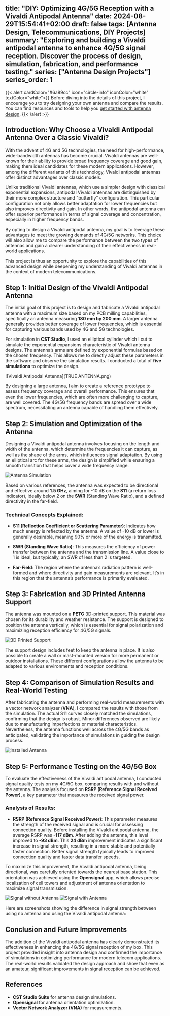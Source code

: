 title: "DIY: Optimizing 4G/5G Reception with a Vivaldi Antipodal Antenna"
date: 2024-08-29T15:54:41+02:00
draft: false
tags: [Antenna Design, Telecommunications, DIY Projects]
summary: "Exploring and building a Vivaldi antipodal antenna to enhance 4G/5G signal reception. Discover the process of design, simulation, fabrication, and performance testing."
series: ["Antenna Design Projects"]
series_order: 1
---

{{< alert cardColor="#6a89cc" icon="circle-info" iconColor="white" textColor="white">}}
Before diving into the details of this project, I encourage you to try designing your own antenna and compare the results. You can find resources and tools to help you [get started with antenna design](https://example.com/antenna-design).
{{< /alert >}}

## Introduction: Why Choose a Vivaldi Antipodal Antenna Over a Classic Vivaldi?

With the advent of 4G and 5G technologies, the need for high-performance, wide-bandwidth antennas has become crucial. Vivaldi antennas are well-known for their ability to provide broad frequency coverage and good gain, making them ideal candidates for these modern applications. However, among the different variants of this technology, Vivaldi antipodal antennas offer distinct advantages over classic models.

Unlike traditional Vivaldi antennas, which use a simpler design with classical exponential expansions, antipodal Vivaldi antennas are distinguished by their more complex structure and "butterfly" configuration. This particular configuration not only allows better adaptation for lower frequencies but also improves directivity and gain. In other words, the antipodal antenna can offer superior performance in terms of signal coverage and concentration, especially in higher frequency bands.

By opting to design a Vivaldi antipodal antenna, my goal is to leverage these advantages to meet the growing demands of 4G/5G networks. This choice will also allow me to compare the performance between the two types of antennas and gain a clearer understanding of their effectiveness in real-world applications.

This project is thus an opportunity to explore the capabilities of this advanced design while deepening my understanding of Vivaldi antennas in the context of modern telecommunications.

## Step 1: Initial Design of the Vivaldi Antipodal Antenna

The initial goal of this project is to design and fabricate a Vivaldi antipodal antenna with a maximum size based on my PCB milling capabilities, specifically an antenna measuring **180 mm by 200 mm**. A larger antenna generally provides better coverage of lower frequencies, which is essential for capturing various bands used by 4G and 5G technologies.

For simulation in **CST Studio**, I used an elliptical cylinder which I cut to simulate the exponential expansions characteristic of Vivaldi antenna designs. The antenna’s arms are defined by exponential formulas based on the chosen frequency. This allows me to directly adjust these parameters in the software and observe the simulation results. I conducted a total of **five simulations** to optimize the design.

![Vivaldi Antipodal Antenna](TRUE ANTENNA.png)

By designing a large antenna, I aim to create a reference prototype to assess frequency coverage and overall performance. This ensures that even the lower frequencies, which are often more challenging to capture, are well covered. The 4G/5G frequency bands are spread over a wide spectrum, necessitating an antenna capable of handling them effectively.

## Step 2: Simulation and Optimization of the Antenna

Designing a Vivaldi antipodal antenna involves focusing on the length and width of the antenna, which determine the frequencies it can capture, as well as the shape of the arms, which influences signal adaptation. By using an elliptical arc for these arms, the design is simplified while ensuring a smooth transition that helps cover a wide frequency range.

![Antenna Simulation](simulation_results.png)

Based on various references, the antenna was expected to be directional and effective around **1.5 GHz**, aiming for -10 dB on the **S11** (a return loss indicator), ideally below 2 on the **SWR** (Standing Wave Ratio), and a defined directivity in the far-field.

### Technical Concepts Explained:

- **S11 (Reflection Coefficient or Scattering Parameter)**: Indicates how much energy is reflected by the antenna. A value of -10 dB or lower is generally desirable, meaning 90% or more of the energy is transmitted.
  
- **SWR (Standing Wave Ratio)**: This measures the efficiency of power transfer between the antenna and the transmission line. A value close to 1 is ideal, but typically, an SWR of less than 2 is targeted.

- **Far-Field**: The region where the antenna’s radiation pattern is well-formed and where directivity and gain measurements are relevant. It’s in this region that the antenna’s performance is primarily evaluated.

## Step 3: Fabrication and 3D Printed Antenna Support

The antenna was mounted on a **PETG** 3D-printed support. This material was chosen for its durability and weather resistance. The support is designed to position the antenna vertically, which is essential for signal polarization and maximizing reception efficiency for 4G/5G signals.

![3D Printed Support](3D_printed_support.png)

The support design includes feet to keep the antenna in place. It is also possible to create a wall or mast-mounted version for more permanent or outdoor installations. These different configurations allow the antenna to be adapted to various environments and reception conditions.

## Step 4: Comparison of Simulation Results and Real-World Testing

After fabricating the antenna and performing real-world measurements with a vector network analyzer (**VNA**), I compared the results with those from the simulation. The actual S11 curves closely matched the simulations, confirming that the design is robust. Minor differences observed are likely due to manufacturing imperfections or material characteristics. Nevertheless, the antenna functions well across the 4G/5G bands as anticipated, validating the importance of simulations in guiding the design process.

![Installed Antenna](IMG20240829183256.jpg)

## Step 5: Performance Testing on the 4G/5G Box

To evaluate the effectiveness of the Vivaldi antipodal antenna, I conducted signal quality tests on my 4G/5G box, comparing results with and without the antenna. The analysis focused on **RSRP (Reference Signal Received Power)**, a key parameter that measures the received signal power.

### Analysis of Results:

- **RSRP (Reference Signal Received Power)**: This parameter measures the strength of the received signal and is crucial for assessing connection quality. Before installing the Vivaldi antipodal antenna, the average RSRP was **-117 dBm**. After adding the antenna, this level improved to **-93 dBm**. This **24 dBm** improvement indicates a significant increase in signal strength, resulting in a more stable and potentially faster connection. Better signal strength typically leads to improved connection quality and faster data transfer speeds.

To maximize this improvement, the Vivaldi antipodal antenna, being directional, was carefully oriented towards the nearest base station. This orientation was achieved using the **Opensignal** app, which allows precise localization of cell towers and adjustment of antenna orientation to maximize signal transmission.

![Signal without Antenna](SIGNAL_TRUE_ANTENNA_WITOUT.png)
![Signal with Antenna](SIGNAL_TRUE_ANTENNA.png)

Here are screenshots showing the difference in signal strength between using no antenna and using the Vivaldi antipodal antenna:

## Conclusion and Future Improvements

The addition of the Vivaldi antipodal antenna has clearly demonstrated its effectiveness in enhancing the 4G/5G signal reception of my box. This project provided insight into antenna design and confirmed the importance of simulations in optimizing performance for modern telecom applications. The real-world results validated the design approach and show that even as an amateur, significant improvements in signal reception can be achieved.

## References

- **CST Studio Suite** for antenna design simulations.
- **Opensignal** for antenna orientation optimization.
- **Vector Network Analyzer (VNA)** for measurements.
